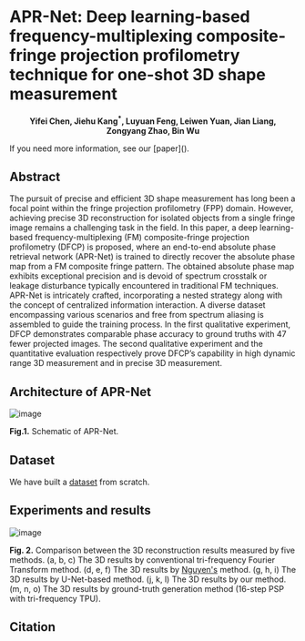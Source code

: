 # APR-Net: Deep learning-based frequency-multiplexing composite-fringe projection profilometry technique for one-shot 3D shape measurement
<div align="center">
 
**Yifei Chen, Jiehu Kang<sup>*</sup>, Luyuan Feng, Leiwen Yuan, Jian Liang, Zongyang Zhao, Bin Wu**
 
</div>
If you need more information, see our [paper]().

## Abstract
The pursuit of precise and efficient 3D shape measurement has long been a focal point within the fringe projection profilometry (FPP) domain. However, achieving precise 3D reconstruction for isolated objects from a single fringe image remains a challenging task in the field. In this paper, a deep learning-based frequency-multiplexing (FM) composite-fringe projection profilometry (DFCP) is proposed, where an end-to-end absolute phase retrieval network (APR-Net) is trained to directly recover the absolute phase map from a FM composite fringe pattern. The obtained absolute phase map exhibits exceptional precision and is devoid of spectrum crosstalk or leakage disturbance typically encountered in traditional FM techniques. APR-Net is intricately crafted, incorporating a nested strategy along with the concept of centralized information interaction. A diverse dataset encompassing various scenarios and free from spectrum aliasing is assembled to guide the training process. In the first qualitative experiment, DFCP demonstrates comparable phase accuracy to ground truths with 47 fewer projected images. The second qualitative experiment and the quantitative evaluation respectively prove DFCP’s capability in high dynamic range 3D measurement and in precise 3D measurement.

## Architecture of APR-Net

![image](https://github.com/Feibao77/APR-Net---AbsolutePhaseRetrievalNet/assets/117697608/59141cb3-2b73-4161-a73c-8692bc1e3d5c)

**Fig.1.** Schematic of APR-Net.


## Dataset
We have built a [dataset](https://drive.google.com/file/d/1G_cBiRRJErjvl2iE-Ga8_T3IouuziJPH/view?usp=drive_link) from scratch.

## Experiments and results

![image](https://github.com/Feibao77/APR-Net---AbsolutePhaseRetrievalNet/assets/117697608/d83ead7b-6160-49fc-9b20-c6525d8821cd)

**Fig. 2.** Comparison between the 3D reconstruction results measured by five methods. (a, b, c) The 3D results by conventional tri-frequency Fourier Transform method. (d, e, f) The 3D results by [Nguyen's](https://www.sciencedirect.com/science/article/pii/S0263224121015281) method. (g, h, i) The 3D results by U-Net-based method. (j, k, l) The 3D results by our method. (m, n, o) The 3D results by ground-truth generation method (16-step PSP with tri-frequency TPU). 

## Citation
